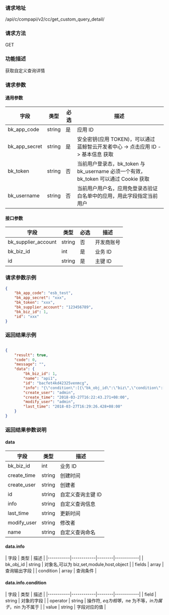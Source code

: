 
### 请求地址

/api/c/compapi/v2/cc/get_custom_query_detail/



### 请求方法

GET


### 功能描述

获取自定义查询详情

### 请求参数


#### 通用参数

| 字段 | 类型 | 必选 |  描述 |
|-----------|------------|--------|------------|
| bk_app_code  |  string    | 是 | 应用 ID     |
| bk_app_secret|  string    | 是 | 安全密钥(应用 TOKEN)，可以通过 蓝鲸智云开发者中心 -&gt; 点击应用 ID -&gt; 基本信息 获取 |
| bk_token     |  string    | 否 | 当前用户登录态，bk_token 与 bk_username 必须一个有效，bk_token 可以通过 Cookie 获取 |
| bk_username  |  string    | 否 | 当前用户用户名，应用免登录态验证白名单中的应用，用此字段指定当前用户 |

#### 接口参数

| 字段      |  类型      | 必选   |  描述      |
|-----------|------------|--------|------------|
| bk_supplier_account | string     | 否     | 开发商账号 |
| bk_biz_id |  int     | 是     | 业务 ID |
| id        |  string  | 是     | 主键 ID |

### 请求参数示例

```json
{
    "bk_app_code": "esb_test",
    "bk_app_secret": "xxx",
    "bk_token": "xxx",
    "bk_supplier_account": "123456789",
    "bk_biz_id": 1,
    "id": "xxx"
}
```

### 返回结果示例

```json

{
    "result": true,
    "code": 0,
    "message": "",
    "data": {
        "bk_biz_id": 1,
        "name": "api1",
        "id": "bacfet4kd42325venmcg",
        "info": "{\"condition\":[{\"bk_obj_id\":\"biz\",\"condition\":[{\"field\":\"default\",\"operator\":\"$ne\",\"value\":1}],\"fields\":[]},{\"bk_obj_id\":\"set\",\"condition\":[],\"fields\":[]},{\"bk_obj_id\":\"module\",\"condition\":[],\"fields\":[]},{\"bk_obj_id\":\"host\",\"condition\":[{\"field\":\"bk_host_innerip\",\"operator\":\"$eq\",\"value\":\"127.0.0.1\"}],\"fields\":[\"bk_host_innerip\",\"bk_host_outerip\",\"bk_agent_status\"]}]}",
        "create_user": "admin",
        "create_time": "2018-03-27T16:22:43.271+08:00",
        "modify_user": "admin",
        "last_time": "2018-03-27T16:29:26.428+08:00"
    }
}
```

### 返回结果参数说明

#### data

| 字段      | 类型      | 描述      |
|-----------|-----------|-----------|
| bk_biz_id    | int          | 业务 ID |
| create_time  | string       | 创建时间 |
| create_user  | string       | 创建者 |
| id           | string       | 自定义查询主键 ID |
| info         | string       | 自定义查询信息 |
| last_time    | string       | 更新时间 |
| modify_user  | string       | 修改者 |
| name         | string       | 自定义查询命名 |

#### data.info

| 字段      |  类型     |  描述      |
|-----------|------------|--------|------------|
| bk_obj_id |  string   | 对象名,可以为 biz,set,module,host,object |
| fields    |  array    | 查询输出字段 |
| condition |  array    | 查询条件 |

#### data.info.condition

| 字段      |  类型     |  描述      |
|-----------|------------|--------|------------|
| field     |  string    | 对象的字段 |
| operator  |  string    | 操作符, $eq 为相等，$ne 为不等，$in 为属于，$nin 为不属于 |
| value     |  string    | 字段对应的值 |